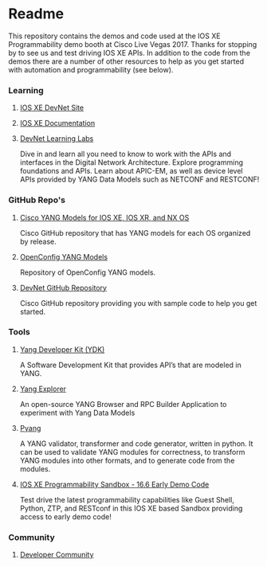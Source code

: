 # Readme
This repository contains the demos and code used at the IOS XE Programmability demo booth at Cisco Live Vegas 2017. Thanks for stopping by to see us and test driving IOS XE APIs. In addition to the code from the demos there are a number of other resources to help as you get started with automation and programmability (see below).

### Learning

1. [IOS XE DevNet Site](https://developer.cisco.com/site/ios-xe/)

1. [IOS XE Documentation](https://developer.cisco.com/site/ios-xe/docs/)

1. [DevNet Learning Labs](https://learninglabs.cisco.com/tracks/programming-dna "Programming the Digital Network Architecture")

	Dive in and learn all you need to know to work with the APIs and interfaces in the Digital Network Architecture. Explore programming foundations and APIs. Learn about APIC-EM, as well as device level APIs provided by YANG Data Models such as NETCONF and RESTCONF!

### GitHub Repo's

1. [Cisco YANG Models for IOS XE, IOS XR, and NX OS](https://github.com/YangModels/yang/tree/master/vendor/cisco)

	Cisco GitHub repository that has YANG models for each OS organized by release.

1. [OpenConfig YANG Models](https://github.com/openconfig/public/tree/master/release/models)

	Repository of OpenConfig YANG models.

1. [DevNet GitHub Repository](https://github.com/CiscoDevNet)

	Cisco GitHub repository providing you with sample code to help you get started.

### Tools

1. [Yang Developer Kit (YDK)](http://ydk.cisco.com/py/docs/)

	A Software Development Kit that provides API’s that are modeled in YANG.

1. [Yang Explorer](https://github.com/CiscoDevNet/yang-explorer)

	An open-source YANG Browser and RPC Builder Application to experiment with Yang Data Models

1. [Pyang](https://github.com/mbj4668/pyang)

	A YANG validator, transformer and code generator, written in python. It can be used to validate YANG modules for correctness, to transform YANG modules into other formats, and to generate code from the modules.

1. [IOS XE Programmability Sandbox - 16.6 Early Demo Code](https://devnetsandbox.cisco.com/RM/Diagram/Index/7fd27b24-7034-477d-9ad2-e2c8096dd1a5?diagramType=Topology)

	Test drive the latest programmability capabilities like Guest Shell, Python, ZTP, and RESTconf in this IOS XE based Sandbox providing access to early demo code!

### Community

1. [Developer Community](https://communities.cisco.com/community/developer/odp)
